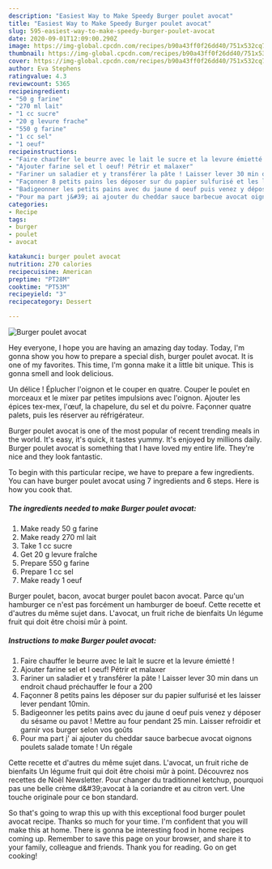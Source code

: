 ```yaml
---
description: "Easiest Way to Make Speedy Burger poulet avocat"
title: "Easiest Way to Make Speedy Burger poulet avocat"
slug: 595-easiest-way-to-make-speedy-burger-poulet-avocat
date: 2020-09-01T12:09:00.290Z
image: https://img-global.cpcdn.com/recipes/b90a43ff0f26dd40/751x532cq70/burger-poulet-avocat-photo-principale-de-la-recette.jpg
thumbnail: https://img-global.cpcdn.com/recipes/b90a43ff0f26dd40/751x532cq70/burger-poulet-avocat-photo-principale-de-la-recette.jpg
cover: https://img-global.cpcdn.com/recipes/b90a43ff0f26dd40/751x532cq70/burger-poulet-avocat-photo-principale-de-la-recette.jpg
author: Eva Stephens
ratingvalue: 4.3
reviewcount: 5365
recipeingredient:
- "50 g farine"
- "270 ml lait"
- "1 cc sucre"
- "20 g levure frache"
- "550 g farine"
- "1 cc sel"
- "1 oeuf"
recipeinstructions:
- "Faire chauffer le beurre avec le lait le sucre et la levure émietté !"
- "Ajouter farine sel et l oeuf! Pétrir et malaxer"
- "Fariner un saladier et y transférer la pâte ! Laisser lever 30 min dans un endroit chaud préchauffer le four a 200"
- "Façonner 8 petits pains les déposer sur du papier sulfurisé et les laisser lever pendant 10min."
- "Badigeonner les petits pains avec du jaune d oeuf puis venez y déposer du sésame ou pavot ! Mettre au four pendant 25 min. Laisser refroidir et garnir vos burger selon vos goûts"
- "Pour ma part j&#39; ai ajouter du cheddar sauce barbecue avocat oignons poulets salade tomate ! Un régale"
categories:
- Recipe
tags:
- burger
- poulet
- avocat

katakunci: burger poulet avocat 
nutrition: 270 calories
recipecuisine: American
preptime: "PT28M"
cooktime: "PT53M"
recipeyield: "3"
recipecategory: Dessert

---
```



![Burger poulet avocat](https://img-global.cpcdn.com/recipes/b90a43ff0f26dd40/751x532cq70/burger-poulet-avocat-photo-principale-de-la-recette.jpg)

Hey everyone, I hope you are having an amazing day today. Today, I'm gonna show you how to prepare a special dish, burger poulet avocat. It is one of my favorites. This time, I'm gonna make it a little bit unique. This is gonna smell and look delicious.

Un délice ! Éplucher l&#39;oignon et le couper en quatre. Couper le poulet en morceaux et le mixer par petites impulsions avec l&#39;oignon. Ajouter les épices tex-mex, l&#39;œuf, la chapelure, du sel et du poivre. Façonner quatre palets, puis les réserver au réfrigérateur.

Burger poulet avocat is one of the most popular of recent trending meals in the world. It's easy, it's quick, it tastes yummy. It's enjoyed by millions daily. Burger poulet avocat is something that I have loved my entire life. They're nice and they look fantastic.


To begin with this particular recipe, we have to prepare a few ingredients. You can have burger poulet avocat using 7 ingredients and 6 steps. Here is how you cook that.

<!--inarticleads1-->

##### The ingredients needed to make Burger poulet avocat:

1. Make ready 50 g farine
1. Make ready 270 ml lait
1. Take 1 cc sucre
1. Get 20 g levure fraîche
1. Prepare 550 g farine
1. Prepare 1 cc sel
1. Make ready 1 oeuf


Burger poulet, bacon, avocat burger poulet bacon avocat. Parce qu&#39;un hamburger ce n&#39;est pas forcément un hamburger de boeuf. Cette recette et d&#39;autres du même sujet dans. L&#39;avocat, un fruit riche de bienfaits Un légume fruit qui doit être choisi mûr à point. 

<!--inarticleads2-->

##### Instructions to make Burger poulet avocat:

1. Faire chauffer le beurre avec le lait le sucre et la levure émietté !
1. Ajouter farine sel et l oeuf! Pétrir et malaxer
1. Fariner un saladier et y transférer la pâte ! Laisser lever 30 min dans un endroit chaud préchauffer le four a 200
1. Façonner 8 petits pains les déposer sur du papier sulfurisé et les laisser lever pendant 10min.
1. Badigeonner les petits pains avec du jaune d oeuf puis venez y déposer du sésame ou pavot ! Mettre au four pendant 25 min. Laisser refroidir et garnir vos burger selon vos goûts
1. Pour ma part j&#39; ai ajouter du cheddar sauce barbecue avocat oignons poulets salade tomate ! Un régale


Cette recette et d&#39;autres du même sujet dans. L&#39;avocat, un fruit riche de bienfaits Un légume fruit qui doit être choisi mûr à point. Découvrez nos recettes de Noël Newsletter. Pour changer du traditionnel ketchup, pourquoi pas une belle crème d\&#39;avocat à la coriandre et au citron vert. Une touche originale pour ce bon standard. 

So that's going to wrap this up with this exceptional food burger poulet avocat recipe. Thanks so much for your time. I'm confident that you will make this at home. There is gonna be interesting food in home recipes coming up. Remember to save this page on your browser, and share it to your family, colleague and friends. Thank you for reading. Go on get cooking!
